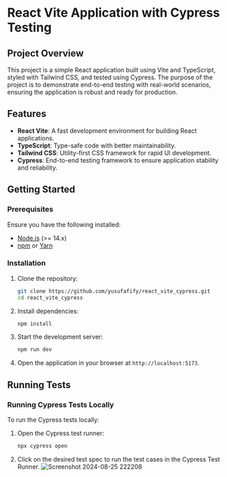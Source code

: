 # React Vite Application with Cypress Testing

## Project Overview

This project is a simple React application built using Vite and TypeScript, styled with Tailwind CSS, and tested using Cypress. The purpose of the project is to demonstrate end-to-end testing with real-world scenarios, ensuring the application is robust and ready for production.

## Features

- **React Vite**: A fast development environment for building React applications.
- **TypeScript**: Type-safe code with better maintainability.
- **Tailwind CSS**: Utility-first CSS framework for rapid UI development.
- **Cypress**: End-to-end testing framework to ensure application stability and reliability.

## Getting Started

### Prerequisites

Ensure you have the following installed:

- [Node.js](https://nodejs.org/) (>= 14.x)
- [npm](https://www.npmjs.com/) or [Yarn](https://yarnpkg.com/)

### Installation

1. Clone the repository:
    ```bash
    git clone https://github.com/yusufafify/react_vite_cypress.git
    cd react_vite_cypress
    ```

2. Install dependencies:
    ```bash
    npm install
    ```

3. Start the development server:
    ```bash
    npm run dev
    ```

4. Open the application in your browser at `http://localhost:5173`.

## Running Tests

### Running Cypress Tests Locally

To run the Cypress tests locally:

1. Open the Cypress test runner:
    ```bash
    npx cypress open
    ```

2. Click on the desired test spec to run the test cases in the Cypress Test Runner.
![Screenshot 2024-08-25 222208](https://github.com/user-attachments/assets/1eae4483-4a86-43a5-8f92-f468feaf181b)

